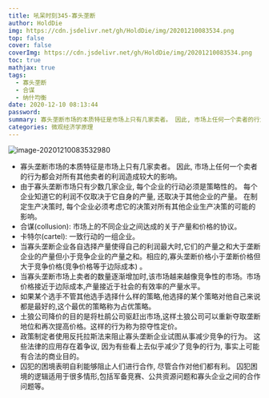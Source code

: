 ```yaml
---
title: 吼呆时刻345-寡头垄断
author: HoldDie
img: https://cdn.jsdelivr.net/gh/HoldDie/img/20201210083534.png
top: false
cover: false
coverImg: https://cdn.jsdelivr.net/gh/HoldDie/img/20201210083534.png
toc: true
mathjax: true
tags:
  - 寡头垄断
  - 合谋
  - 纳什均衡
date: 2020-12-10 08:13:44
password:
summary: 寡头垄断市场的本质特征是市场上只有几家卖者。 因此, 市场上任何一个卖者的行为都会对所有其他卖者的利润造成较大的影响。
categories: 微观经济学原理
---
```


![image-20201210083532980](https://cdn.jsdelivr.net/gh/HoldDie/img/20201210083534.png)

- 寡头垄断市场的本质特征是市场上只有几家卖者。 因此, 市场上任何一个卖者的行为都会对所有其他卖者的利润造成较大的影响。
- 由于寡头垄断市场只有少数几家企业, 每个企业的行动必须是策略性的。 每个企业知道它的利润不仅取决于它自身的产量, 还取决于其他企业的产量。 在制定生产决策时, 每个企业必须考虑它的决策对所有其他企业生产决策的可能的影响。
- 合谋(collusion): 市场上的不同企业之间达成的关于产量和价格的协议。
- 卡特尔(cartel): 一致行动的一组企业。
- 当寡头垄断企业各自选择产量使得自己的利润最大时,它们的产量之和大于垄断企业的产量但小于竞争企业的产量之和。相应的,寡头垄断价格小于垄断价格但大于竞争价格(竞争价格等于边际成本) 。
- 当寡头垄断市场上卖者的数量逐渐增加时,该市场越来越像竞争性的市场。市场价格接近于边际成本,产量接近于社会的有效率的产量水平。
- 如果某个选手不管其他选手选择什么样的策略,他选择的某个策略对他自己来说都是最好的,这个最优的策略称为占优策略。
- 土狼公司降价的目的是将杜鹃公司驱赶出市场,这样土狼公司可以重新夺取垄断地位和再次提高价格。这样的行为称为掠夺性定价。
- 政策制定者使用反托拉斯法来阻止寡头垄断企业试图从事减少竞争的行为。 这些法律的应用存在着争议, 因为有些看上去似乎减少了竞争的行为, 事实上可能有合法的商业目的。
- 囚犯的困境表明自利能够阻止人们进行合作, 尽管合作对他们都有利。 囚犯困境的逻辑适用于很多情形,包括军备竞赛、公共资源问题和寡头企业之间的合作问题等。


